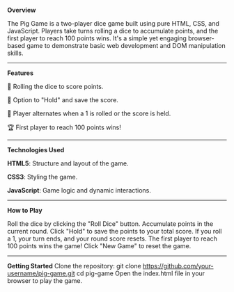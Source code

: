 **Overview** 

The Pig Game is a two-player dice game built using pure HTML, CSS, and JavaScript. Players take turns rolling a dice to accumulate points, and the first player to reach 100 points wins. It's a simple yet engaging browser-based game to demonstrate basic web development and DOM manipulation skills.

------------------------------------------------------------------------------
**Features**

🎲 Rolling the dice to score points.

🛑 Option to "Hold" and save the score.

🔄 Player alternates when a 1 is rolled or the score is held.

🏆 First player to reach 100 points wins!

------------------------------------------------------------------------------
**Technologies Used**

**HTML5**: Structure and layout of the game.

**CSS3**: Styling the game.

**JavaScript**: Game logic and dynamic interactions.

------------------------------------------------------------------------------
**How to Play**

Roll the dice by clicking the "Roll Dice" button.
Accumulate points in the current round.
Click "Hold" to save the points to your total score.
If you roll a 1, your turn ends, and your round score resets.
The first player to reach 100 points wins the game!
Click "New Game" to reset the game.

------------------------------------------------------------------------------
**Getting Started**
Clone the repository: 
git clone https://github.com/your-username/pig-game.git
cd pig-game
Open the index.html file in your browser to play the game.
